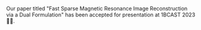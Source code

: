 Our paper titled "Fast Sparse Magnetic Resonance Image Reconstruction via a Dual Formulation" has been accepted for presentation at 1BCAST 2023 🎉🎊.
